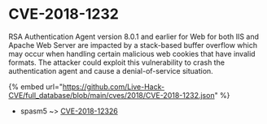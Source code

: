 # CVE-2018-1232

RSA Authentication Agent version 8.0.1 and earlier for Web for both IIS and Apache Web Server are impacted by a stack-based buffer overflow which may occur when handling certain malicious web cookies that have invalid formats. The attacker could exploit this vulnerability to crash the authentication agent and cause a denial-of-service situation.

{% embed url="https://github.com/Live-Hack-CVE/full_database/blob/main/cves/2018/CVE-2018-1232.json" %}


* spasm5 ~> [CVE-2018-12326](https://www.alice-snow.ru/2018/database/cve-2018-1232/cve-2018-12326-spasm5)